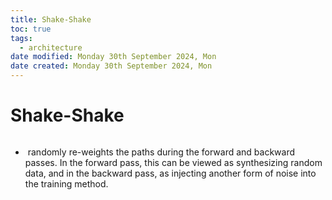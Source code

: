 ```yaml
---
title: Shake-Shake
toc: true
tags:
  - architecture
date modified: Monday 30th September 2024, Mon
date created: Monday 30th September 2024, Mon
---
```


# Shake-Shake
```toc
```

-  randomly re-weights the paths during the forward and backward passes. In the forward pass, this can be viewed as synthesizing random data, and in the backward pass, as injecting another form of noise into the training method.